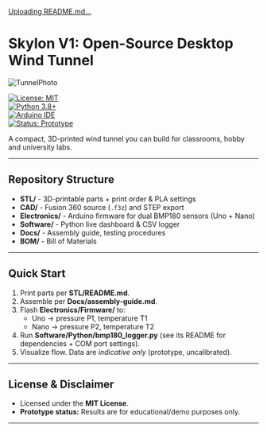 [Uploading README.md…]()
# Skylon V1: Open-Source Desktop Wind Tunnel

![TunnelPhoto](https://github.com/user-attachments/assets/503b3e37-8a9f-4ccd-8122-8aeb38351430)


[![License: MIT](https://img.shields.io/badge/License-MIT-green.svg)](LICENSE)  
[![Python 3.8+](https://img.shields.io/badge/python-3.8%2B-blue.svg)](https://www.python.org/downloads/release/python-380/)  
[![Arduino IDE](https://img.shields.io/badge/Arduino-IDE-orange.svg)](https://www.arduino.cc/en/software)  
[![Status: Prototype](https://img.shields.io/badge/status-prototype-yellow.svg)]()

A compact, 3D-printed wind tunnel you can build for classrooms, hobby and university labs.

---

## Repository Structure

- **STL/** - 3D-printable parts + print order & PLA settings  
- **CAD/** - Fusion 360 source (`.f3z`) and STEP export  
- **Electronics/** - Arduino firmware for dual BMP180 sensors (Uno + Nano)  
- **Software/** - Python live dashboard & CSV logger  
- **Docs/** - Assembly guide, testing procedures  
- **BOM/** - Bill of Materials  

---

## Quick Start

1. Print parts per **STL/README.md**.  
2. Assemble per **Docs/assembly-guide.md**.  
3. Flash **Electronics/Firmware/** to:  
   - Uno → pressure P1, temperature T1  
   - Nano → pressure P2, temperature T2  
4. Run **Software/Python/bmp180_logger.py** (see its README for dependencies + COM port settings).  
5. Visualize flow. Data are *indicative only* (prototype, uncalibrated).  

---

## License & Disclaimer

- Licensed under the **MIT License**.  
- **Prototype status:** Results are for educational/demo purposes only.  

---
